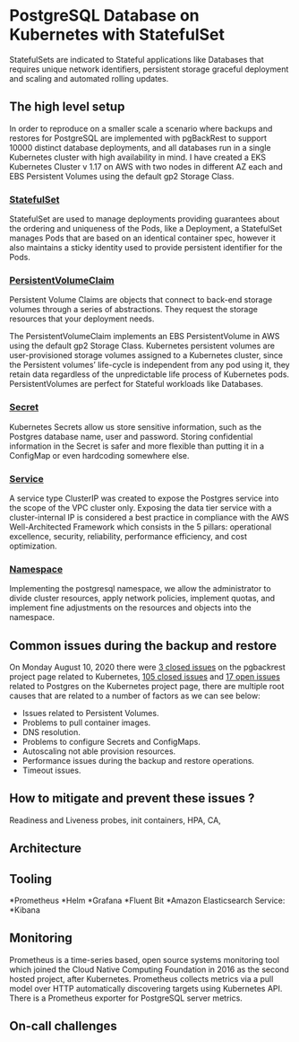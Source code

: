 # PostgreSQL Database on Kubernetes with StatefulSet

StatefulSets are indicated to Stateful applications like Databases that requires unique network identifiers, persistent storage graceful deployment and scaling and automated rolling updates.

## The high level setup 

In order to reproduce on a smaller scale a scenario where backups and restores for PostgreSQL are implemented with pgBackRest to support 10000 distinct database deployments, and all databases run in a single Kubernetes cluster with high availability in mind. I have created a EKS Kubernetes Cluster v 1.17 on AWS with two nodes in different AZ each and EBS Persistent Volumes using the default gp2 Storage Class.

### [StatefulSet](../master/manifests/StatefulSet.yaml)

StatefulSet are used to manage deployments providing guarantees about the ordering and uniqueness of the Pods, like a Deployment, a StatefulSet manages Pods that are based on an identical container spec, however it also maintains a sticky identity used to provide persistent identifier for the Pods.

### [PersistentVolumeClaim](../master/manifests/PersistentVolumeClaim.yaml)

Persistent Volume Claims are objects that connect to back-end storage volumes through a series of abstractions. They request the storage resources that your deployment needs.

The PersistentVolumeClaim implements an EBS PersistentVolume in AWS using the default gp2 Storage Class. Kubernetes persistent volumes are user-provisioned storage volumes assigned to a Kubernetes cluster, since the Persistent volumes’ life-cycle is independent from any pod using it, they retain data regardless of the unpredictable life process of Kubernetes pods. PersistentVolumes are perfect for Stateful workloads like Databases.

### [Secret](../master/manifests/Secret.yaml)

Kubernetes Secrets allow us store sensitive information, such as the Postgres database name, user and password. Storing confidential information in the Secret is safer and more flexible than putting it in a ConfigMap or even hardcoding somewhere else. 

### [Service](../master/manifests/Service.yaml)

A service type ClusterIP was created to expose the Postgres service into the scope of the VPC cluster only. Exposing the data tier service with a cluster-internal IP is considered a best practice in compliance with the AWS Well-Architected Framework which consists in the 5 pillars: operational excellence, security, reliability, performance efficiency, and cost optimization.

### [Namespace](../master/manifests/Namespace.yaml)

Implementing the postgresql namespace, we allow the administrator to divide cluster resources, apply network policies, implement quotas, and implement fine adjustments on the resources and objects into the namespace.


## Common issues during the backup and restore 

On Monday August 10, 2020 there were [3 closed issues]( https://github.com/pgbackrest/pgbackrest/issues?q=is%3Aissue+Kubernetes+is%3Aclosed+) on the pgbackrest project page related to Kubernetes, [105 closed issues](https://github.com/kubernetes/kubernetes/issues?q=is%3Aissue+Postgres+is%3Aclosed) and [17 open issues](https://github.com/kubernetes/kubernetes/issues?q=is%3Aissue+Postgres+is%3Aopen) related to Postgres on the Kubernetes project page, there are multiple root causes that are related to a number of factors as we can see below:

* Issues related to Persistent Volumes.
* Problems to pull container images.
* DNS resolution.
* Problems to configure Secrets and ConfigMaps.
* Autoscaling not able provision resources.
* Performance issues during the backup and restore operations.
* Timeout issues.

## How to mitigate and prevent these issues ? 

Readiness and Liveness probes, init containers, HPA, CA, 

## Architecture


## Tooling 

*Prometheus
*Helm
*Grafana
*Fluent Bit
*Amazon Elasticsearch Service:
*Kibana

## Monitoring

Prometheus is a time-series based, open source systems monitoring tool which joined the Cloud Native Computing Foundation in 2016 as the second hosted project, after Kubernetes. Prometheus collects metrics via a pull model over HTTP automatically discovering targets using Kubernetes API. There is a Prometheus exporter for PostgreSQL server metrics.

## On-call challenges 



